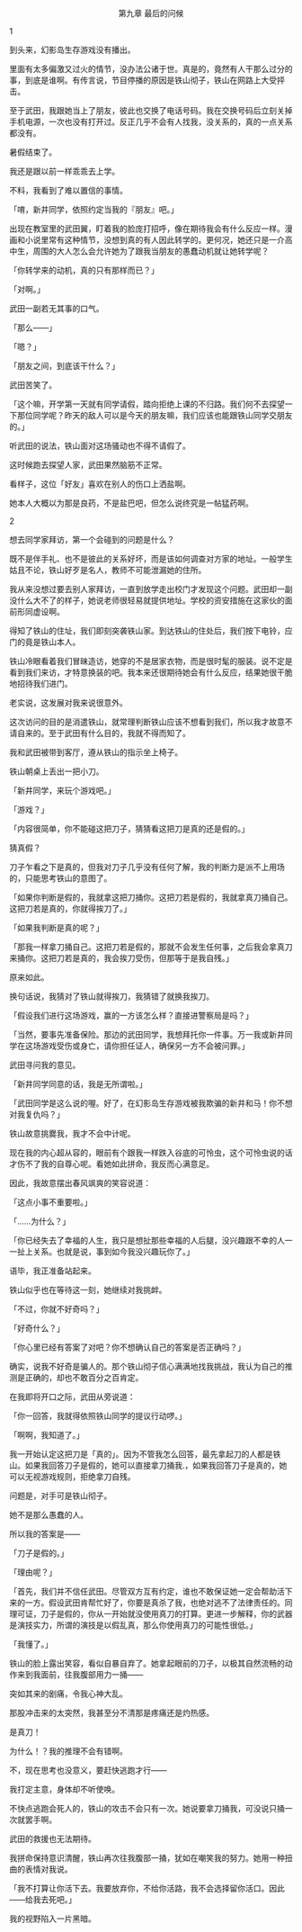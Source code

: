 <p align="center">第九章 最后的问候</p>

1

到头来，幻影岛生存游戏没有播出。

里面有太多偏激又过火的情节，没办法公诸于世。真是的，竟然有人干那么过分的事，到底是谁啊。有传言说，节目停播的原因是铁山彻子，铁山在网路上大受抨击。

至于武田，我跟她当上了朋友，彼此也交换了电话号码。我在交换号码后立刻关掉手机电源，一次也没有打开过。反正几乎不会有人找我，没关系的，真的一点关系都没有。

暑假结束了。

我还是跟以前一样乖乖去上学。

不料，我看到了难以置信的事情。

「唷，新井同学，依照约定当我的『朋友』吧。」

出现在教室里的武田翼，盯着我的脸庞打招呼，像在期待我会有什么反应一样。漫画和小说里常有这种情节，没想到真的有人因此转学的。更何况，她还只是一介高中生，周围的大人怎么会允许她为了跟我当朋友的愚蠢动机就让她转学呢？

「你转学来的动机，真的只有那样而已？」

「对啊。」

武田一副若无其事的口气。

「那么——」

「嗯？」

「朋友之间，到底该干什么？」

武田苦笑了。

「这个嘛，开学第一天就有同学请假，踏向拒绝上课的不归路。我们何不去探望一下那位同学呢？昨天的敌人可以是今天的朋友嘛，我们应该也能跟铁山同学交朋友的。」

听武田的说法，铁山面对这场骚动也不得不请假了。

这时候跑去探望人家，武田果然脑筋不正常。

看样子，这位「好友」喜欢在别人的伤口上洒盐啊。

她本人大概以为那是良药，不是盐巴吧，但怎么说终究是一帖猛药啊。

2

想去同学家拜访，第一个会碰到的问题是什么？

既不是伴手礼、也不是彼此的关系好坏，而是该如何调查对方家的地址。一般学生姑且不论，铁山好歹是名人，教师不可能泄漏她的住所。

我从来没想过要去别人家拜访，一直到放学走出校门才发现这个问题。武田却一副没什么大不了的样子，她说老师很轻易就提供地址。学校的资安措施在这家伙的面前形同虚设啊。

得知了铁山的住址，我们即刻突袭铁山家。到达铁山的住处后，我们按下电铃，应门的竟是铁山本人。

铁山冷眼看着我们冒昧造访，她穿的不是居家衣物，而是很时髦的服装。说不定是看到我们来访，才特意换装的吧。我本来还很期待她会有什么反应，结果她很干脆地招待我们进门。

老实说，这发展对我来说很意外。

这次访问的目的是消遣铁山，就常理判断铁山应该不想看到我们，所以我才故意不请自来的。至于武田有什么目的，我就不得而知了。

我和武田被带到客厅，遵从铁山的指示坐上椅子。

铁山朝桌上丢出一把小刀。

「新井同学，来玩个游戏吧。」

「游戏？」

「内容很简单，你不能碰这把刀子，猜猜看这把刀是真的还是假的。」

猜真假？

刀子乍看之下是真的，但我对刀子几乎没有任何了解，我的判断力是派不上用场的，只能思考铁山的意图了。

「如果你判断是假的，我就拿这把刀捅你。这把刀若是假的，我就拿真刀捅自己。这把刀若是真的，你就得挨刀了。」

「如果我判断是真的呢？」

「那我一样拿刀捅自己。这把刀若是假的，那就不会发生任何事，之后我会拿真刀来捅你。这把刀若是真的，我会挨刀受伤，但那等于是我自残。」

原来如此。

换句话说，我猜对了铁山就得挨刀，我猜错了就换我挨刀。

「假设我们进行这场游戏，赢的一方该怎么样？直接进警察局是吗？」

「当然，要事先准备保险。那边的武田同学，我想拜托你一件事。万一我或新井同学在这场游戏受伤或身亡，请你担任证人，确保另一方不会被问罪。」

武田寻问我的意见。

「新井同学同意的话，我是无所谓啦。」

「武田同学是这么说的喔。好了，在幻影岛生存游戏被我欺骗的新井和马！你不想对我复仇吗？」

铁山故意挑爨我，我才不会中计呢。

现在我的内心超从容的，眼前有个跟我一样跌入谷底的可怜虫，这个可怜虫说的话才伤不了我的自尊心呢。看她如此拼命，我反而心满意足。

因此，我故意摆出春风飒爽的笑容说道：

「这点小事不重要啦。」

「……为什么？」

「你已经失去了幸福的人生，我只是想扯那些幸福的人后腿，没兴趣跟不幸的人一一扯上关系。也就是说，事到如今我没兴趣玩你了。」

语毕，我正准备站起来。

铁山似乎也在等待这一刻，她继续对我挑衅。

「不过，你就不好奇吗？」

「好奇什么？」

「你心里已经有答案了对吧？你不想确认自己的答案是否正确吗？」

确实，说我不好奇是骗人的。那个铁山彻子信心满满地找我挑战，我认为自己的推测是正确的，却也不敢百分之百肯定。

在我即将开口之际，武田从旁说道：

「你一回答，我就得依照铁山同学的提议行动啰。」

「啊啊，我知道了。」

我一开始认定这把刀是「真的」。因为不管我怎么回答，最先拿起刀的人都是铁山。如果我回答刀子是假的，她可以直接拿刀捅我.，如果我回答刀子是真的，她可以无视游戏规则，拒绝拿刀自残。

问题是，对手可是铁山彻子。

她不是那么愚蠢的人。

所以我的答案是——

「刀子是假的。」

「理由呢？」

「首先，我们并不信任武田。尽管双方互有约定，谁也不敢保证她一定会帮助活下来的一方。假设武田肯帮忙好了，你要是真杀了我，也绝对逃不了法律责任的。同理可证，刀子是假的，你从一开始就没使用真刀的打算。更进一步解释，你的武器是演技实力，所谓的演技是以假乱真，那么你使用真刀的可能性很低。」

「我懂了。」

铁山的脸上露出笑容，看似自暴自弃了。她拿起眼前的刀子，以极其自然流畅的动作来到我面前，往我腹部用力一捅——

突如其来的剧痛，令我心神大乱。

那股冲击来的太突然，我甚至分不清那是疼痛还是灼热感。

是真刀！

为什么！？我的推理不会有错啊。

不，现在思考也没意义，要赶快逃跑才行——

我打定主意，身体却不听使唤。

不快点逃跑会死人的，铁山的攻击不会只有一次。她说要拿刀捅我，可没说只捅一次就罢手啊。

武田的救援也无法期待。

我拼命保持意识清醒，铁山再次往我腹部一捅，犹如在嘲笑我的努力。她用一种扭曲的表情对我说。

「我不打算让你活下去。我要放弃你，不给你活路，我不会选择留你活口。因此——给我去死吧。」

我的视野陷入一片黑暗。

